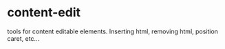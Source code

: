 # content-edit
tools for content editable elements. Inserting html, removing html, position caret, etc...
